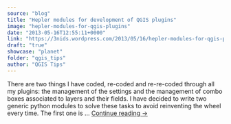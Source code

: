 ```yaml
---
source: "blog"
title: "Hepler modules for development of QGIS plugins"
image: "hepler-modules-for-qgis-plugins"
date: "2013-05-16T12:55:11+0000"
link: "https://3nids.wordpress.com/2013/05/16/hepler-modules-for-qgis-plugins/"
draft: "true"
showcase: "planet"
folder: "qgis_tips"
author: "QGIS Tips"
---
```


There are two things I have coded, re-coded and re-re-coded through all my plugins: the management of the settings and the management of combo boxes associated to layers and their fields. I have decided to write two generic python modules to solve these tasks to avoid reinventing the wheel every time. The first one is &#8230; <a class="more-link" href="https://3nids.wordpress.com/2013/05/16/hepler-modules-for-qgis-plugins/">Continue reading <span class="meta-nav">&#8594;</span></a>
